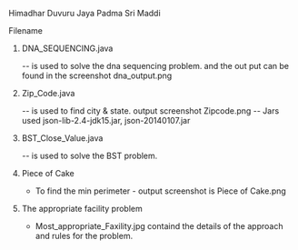 Himadhar Duvuru
Jaya Padma Sri Maddi

Filename 
1. DNA_SEQUENCING.java 

    -- is used to solve the dna sequencing problem. and the out put can be found in the screenshot dna_output.png
    
2. Zip_Code.java

   -- is used to find city & state. output screenshot Zipcode.png 
   -- Jars used json-lib-2.4-jdk15.jar, json-20140107.jar
   
3. BST_Close_Value.java

    -- is used to solve the BST problem.
    
4. Piece of Cake

    - To find the min perimeter - output screenshot is Piece of Cake.png
    
5. The appropriate facility problem

    - Most_appropriate_Faxility.jpg containd the details of the approach and rules for the problem.
